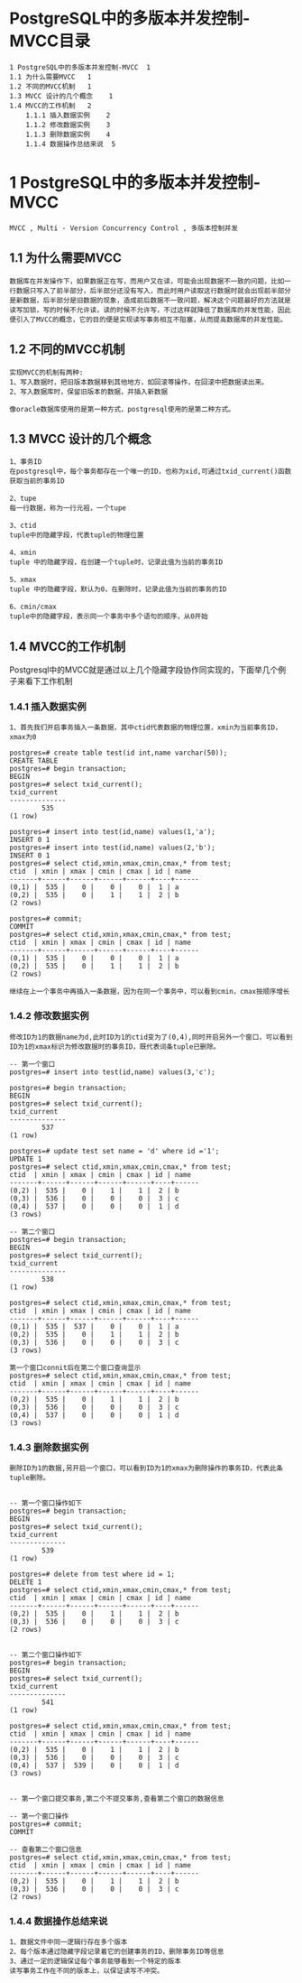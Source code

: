 # PostgreSQL中的多版本并发控制-MVCC目录
	1 PostgreSQL中的多版本并发控制-MVCC	1
	1.1 为什么需要MVCC	1
	1.2 不同的MVCC机制	1
	1.3 MVCC 设计的几个概念	1
	1.4 MVCC的工作机制	2
		1.1.1 插入数据实例	2
		1.1.2 修改数据实例	3
		1.1.3 删除数据实例	4
		1.1.4 数据操作总结来说	5

# 1 PostgreSQL中的多版本并发控制-MVCC
	MVCC , Multi - Version Concurrency Control , 多版本控制并发

## 1.1 为什么需要MVCC
	数据库在并发操作下，如果数据正在写，而用户又在读，可能会出现数据不一致的问题，比如一行数据只写入了前半部分，后半部分还没有写入，而此时用户读取这行数据时就会出现前半部分是新数据，后半部分是旧数据的现象，造成前后数据不一致问题，解决这个问题最好的方法就是读写加锁，写的时候不允许读，读的时候不允许写，不过这样就降低了数据库的并发性能，因此便引入了MVCC的概念，它的目的便是实现读写事务相互不阻塞，从而提高数据库的并发性能。
## 1.2 不同的MVCC机制
	实现MVCC的机制有两种:
	1、写入数据时，把旧版本数据移到其他地方，如回滚等操作，在回滚中把数据读出来。
	2、写入数据库时，保留旧版本的数据，并插入新数据
	
	像oracle数据库使用的是第一种方式，postgresql使用的是第二种方式。

## 1.3 MVCC 设计的几个概念
	1、事务ID
	在postgresql中，每个事务都存在一个唯一的ID，也称为xid,可通过txid_current()函数获取当前的事务ID
	
	2、tupe
	每一行数据，称为一行元祖，一个tupe
	
	3、ctid
	tuple中的隐藏字段，代表tuple的物理位置
	
	4、xmin
	tuple 中的隐藏字段，在创建一个tuple时，记录此值为当前的事务ID
	
	5、xmax
	tuple 中的隐藏字段，默认为0，在删除时，记录此值为当前的事务的ID
	
	6、cmin/cmax
	tuple中的隐藏字段，表示同一个事务中多个语句的顺序，从0开始
	
## 1.4 MVCC的工作机制
Postgresql中的MVCC就是通过以上几个隐藏字段协作同实现的，下面举几个例子来看下工作机制

### 1.4.1 插入数据实例
	1、首先我们开启事务插入一条数据，其中ctid代表数据的物理位置，xmin为当前事务ID，xmax为0
	
	postgres=# create table test(id int,name varchar(50));
	CREATE TABLE
	postgres=# begin transaction;
	BEGIN
	postgres=# select txid_current();
	txid_current 
	--------------
			535
	(1 row)
	
	postgres=# insert into test(id,name) values(1,'a');
	INSERT 0 1
	postgres=# insert into test(id,name) values(2,'b');
	INSERT 0 1
	postgres=# select ctid,xmin,xmax,cmin,cmax,* from test;
	ctid  | xmin | xmax | cmin | cmax | id | name 
	-------+------+------+------+------+----+------
	(0,1) |  535 |    0 |    0 |    0 |  1 | a
	(0,2) |  535 |    0 |    1 |    1 |  2 | b
	(2 rows)
	
	postgres=# commit;
	COMMIT
	postgres=# select ctid,xmin,xmax,cmin,cmax,* from test;
	ctid  | xmin | xmax | cmin | cmax | id | name 
	-------+------+------+------+------+----+------
	(0,1) |  535 |    0 |    0 |    0 |  1 | a
	(0,2) |  535 |    0 |    1 |    1 |  2 | b
	(2 rows)
	
	继续在上一个事务中再插入一条数据，因为在同一个事务中，可以看到cmin，cmax按顺序增长
	
### 1.4.2 修改数据实例

	修改ID为1的数据name为d,此时ID为1的ctid变为了(0,4),同时开启另外一个窗口，可以看到ID为1的xmax标识为修改数据时的事务ID，既代表词条tuple已删除。
	
	-- 第一个窗口
	postgres=# insert into test(id,name) values(3,'c');
	
	postgres=# begin transaction;
	BEGIN
	postgres=# select txid_current();
	txid_current 
	--------------
			537
	(1 row)
	
	postgres=# update test set name = 'd' where id ='1';
	UPDATE 1
	postgres=# select ctid,xmin,xmax,cmin,cmax,* from test;
	ctid  | xmin | xmax | cmin | cmax | id | name 
	-------+------+------+------+------+----+------
	(0,2) |  535 |    0 |    1 |    1 |  2 | b
	(0,3) |  536 |    0 |    0 |    0 |  3 | c
	(0,4) |  537 |    0 |    0 |    0 |  1 | d
	(3 rows)
	
	-- 第二个窗口
	postgres=# begin transaction;
	BEGIN
	postgres=# select txid_current();
	txid_current 
	--------------
			538
	(1 row)
	
	postgres=# select ctid,xmin,xmax,cmin,cmax,* from test;
	ctid  | xmin | xmax | cmin | cmax | id | name 
	-------+------+------+------+------+----+------
	(0,1) |  535 |  537 |    0 |    0 |  1 | a
	(0,2) |  535 |    0 |    1 |    1 |  2 | b
	(0,3) |  536 |    0 |    0 |    0 |  3 | c
	(3 rows)
	
	第一个窗口connit后在第二个窗口查询显示
	postgres=# select ctid,xmin,xmax,cmin,cmax,* from test;
	ctid  | xmin | xmax | cmin | cmax | id | name 
	-------+------+------+------+------+----+------
	(0,2) |  535 |    0 |    1 |    1 |  2 | b
	(0,3) |  536 |    0 |    0 |    0 |  3 | c
	(0,4) |  537 |    0 |    0 |    0 |  1 | d
	(3 rows)
	
### 1.4.3 删除数据实例

	删除ID为1的数据,另开启一个窗口，可以看到ID为1的xmax为删除操作的事务ID，代表此条tuple删除。
	
	
	-- 第一个窗口操作如下
	postgres=# begin transaction;
	BEGIN
	postgres=# select txid_current();
	txid_current 
	--------------
			539
	(1 row)
	
	postgres=# delete from test where id = 1;
	DELETE 1
	postgres=# select ctid,xmin,xmax,cmin,cmax,* from test;
	ctid  | xmin | xmax | cmin | cmax | id | name 
	-------+------+------+------+------+----+------
	(0,2) |  535 |    0 |    1 |    1 |  2 | b
	(0,3) |  536 |    0 |    0 |    0 |  3 | c
	(2 rows)
	
	
	-- 第二个窗口操作如下
	postgres=# begin transaction;
	BEGIN
	postgres=# select txid_current();
	txid_current 
	--------------
			541
	(1 row)
	
	postgres=# select ctid,xmin,xmax,cmin,cmax,* from test;
	ctid  | xmin | xmax | cmin | cmax | id | name 
	-------+------+------+------+------+----+------
	(0,2) |  535 |    0 |    1 |    1 |  2 | b
	(0,3) |  536 |    0 |    0 |    0 |  3 | c
	(0,4) |  537 |  539 |    0 |    0 |  1 | d
	(3 rows)
	
	
	-- 第一个窗口提交事务,第二个不提交事务,查看第二个窗口的数据信息
	
	-- 第一个窗口操作
	postgres=# commit;
	COMMIT
	
	-- 查看第二个窗口信息
	postgres=# select ctid,xmin,xmax,cmin,cmax,* from test;
	ctid  | xmin | xmax | cmin | cmax | id | name 
	-------+------+------+------+------+----+------
	(0,2) |  535 |    0 |    1 |    1 |  2 | b
	(0,3) |  536 |    0 |    0 |    0 |  3 | c
	(2 rows)
	
	
### 1.4.4 数据操作总结来说

	1、数据文件中同一逻辑行存在多个版本
	2、每个版本通过隐藏字段记录着它的创建事务的ID，删除事务ID等信息
	3、通过一定的逻辑保证每个事务能够看到一个特定的版本
	读写事务工作在不同的版本上，以保证读写不冲突。